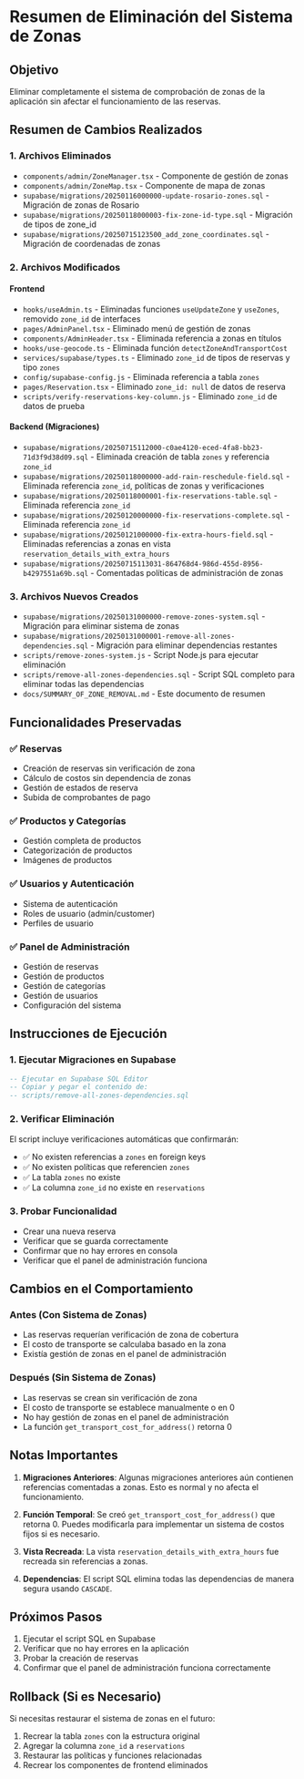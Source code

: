 # Resumen de Eliminación del Sistema de Zonas

## Objetivo
Eliminar completamente el sistema de comprobación de zonas de la aplicación sin afectar el funcionamiento de las reservas.

## Resumen de Cambios Realizados

### 1. Archivos Eliminados
- `components/admin/ZoneManager.tsx` - Componente de gestión de zonas
- `components/admin/ZoneMap.tsx` - Componente de mapa de zonas
- `supabase/migrations/20250116000000-update-rosario-zones.sql` - Migración de zonas de Rosario
- `supabase/migrations/20250118000003-fix-zone-id-type.sql` - Migración de tipos de zone_id
- `supabase/migrations/20250715123500_add_zone_coordinates.sql` - Migración de coordenadas de zonas

### 2. Archivos Modificados

#### Frontend
- `hooks/useAdmin.ts` - Eliminadas funciones `useUpdateZone` y `useZones`, removido `zone_id` de interfaces
- `pages/AdminPanel.tsx` - Eliminado menú de gestión de zonas
- `components/AdminHeader.tsx` - Eliminada referencia a zonas en títulos
- `hooks/use-geocode.ts` - Eliminada función `detectZoneAndTransportCost`
- `services/supabase/types.ts` - Eliminado `zone_id` de tipos de reservas y tipo `zones`
- `config/supabase-config.js` - Eliminada referencia a tabla `zones`
- `pages/Reservation.tsx` - Eliminado `zone_id: null` de datos de reserva
- `scripts/verify-reservations-key-column.js` - Eliminado `zone_id` de datos de prueba

#### Backend (Migraciones)
- `supabase/migrations/20250715112000-c0ae4120-eced-4fa8-bb23-71d3f9d38d09.sql` - Eliminada creación de tabla `zones` y referencia `zone_id`
- `supabase/migrations/20250118000000-add-rain-reschedule-field.sql` - Eliminada referencia `zone_id`, políticas de zonas y verificaciones
- `supabase/migrations/20250118000001-fix-reservations-table.sql` - Eliminada referencia `zone_id`
- `supabase/migrations/20250120000000-fix-reservations-complete.sql` - Eliminada referencia `zone_id`
- `supabase/migrations/20250121000000-fix-extra-hours-field.sql` - Eliminadas referencias a zonas en vista `reservation_details_with_extra_hours`
- `supabase/migrations/20250715113031-864768d4-986d-455d-8956-b4297551a69b.sql` - Comentadas políticas de administración de zonas

### 3. Archivos Nuevos Creados
- `supabase/migrations/20250131000000-remove-zones-system.sql` - Migración para eliminar sistema de zonas
- `supabase/migrations/20250131000001-remove-all-zones-dependencies.sql` - Migración para eliminar dependencias restantes
- `scripts/remove-zones-system.js` - Script Node.js para ejecutar eliminación
- `scripts/remove-all-zones-dependencies.sql` - Script SQL completo para eliminar todas las dependencias
- `docs/SUMMARY_OF_ZONE_REMOVAL.md` - Este documento de resumen

## Funcionalidades Preservadas

### ✅ Reservas
- Creación de reservas sin verificación de zona
- Cálculo de costos sin dependencia de zonas
- Gestión de estados de reserva
- Subida de comprobantes de pago

### ✅ Productos y Categorías
- Gestión completa de productos
- Categorización de productos
- Imágenes de productos

### ✅ Usuarios y Autenticación
- Sistema de autenticación
- Roles de usuario (admin/customer)
- Perfiles de usuario

### ✅ Panel de Administración
- Gestión de reservas
- Gestión de productos
- Gestión de categorías
- Gestión de usuarios
- Configuración del sistema

## Instrucciones de Ejecución

### 1. Ejecutar Migraciones en Supabase
```sql
-- Ejecutar en Supabase SQL Editor
-- Copiar y pegar el contenido de:
-- scripts/remove-all-zones-dependencies.sql
```

### 2. Verificar Eliminación
El script incluye verificaciones automáticas que confirmarán:
- ✅ No existen referencias a `zones` en foreign keys
- ✅ No existen políticas que referencien `zones`
- ✅ La tabla `zones` no existe
- ✅ La columna `zone_id` no existe en `reservations`

### 3. Probar Funcionalidad
- Crear una nueva reserva
- Verificar que se guarda correctamente
- Confirmar que no hay errores en consola
- Verificar que el panel de administración funciona

## Cambios en el Comportamiento

### Antes (Con Sistema de Zonas)
- Las reservas requerían verificación de zona de cobertura
- El costo de transporte se calculaba basado en la zona
- Existía gestión de zonas en el panel de administración

### Después (Sin Sistema de Zonas)
- Las reservas se crean sin verificación de zona
- El costo de transporte se establece manualmente o en 0
- No hay gestión de zonas en el panel de administración
- La función `get_transport_cost_for_address()` retorna 0

## Notas Importantes

1. **Migraciones Anteriores**: Algunas migraciones anteriores aún contienen referencias comentadas a zonas. Esto es normal y no afecta el funcionamiento.

2. **Función Temporal**: Se creó `get_transport_cost_for_address()` que retorna 0. Puedes modificarla para implementar un sistema de costos fijos si es necesario.

3. **Vista Recreada**: La vista `reservation_details_with_extra_hours` fue recreada sin referencias a zonas.

4. **Dependencias**: El script SQL elimina todas las dependencias de manera segura usando `CASCADE`.

## Próximos Pasos

1. Ejecutar el script SQL en Supabase
2. Verificar que no hay errores en la aplicación
3. Probar la creación de reservas
4. Confirmar que el panel de administración funciona correctamente

## Rollback (Si es Necesario)

Si necesitas restaurar el sistema de zonas en el futuro:
1. Recrear la tabla `zones` con la estructura original
2. Agregar la columna `zone_id` a `reservations`
3. Restaurar las políticas y funciones relacionadas
4. Recrear los componentes de frontend eliminados 